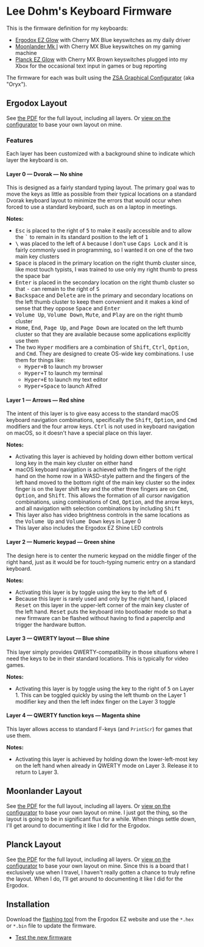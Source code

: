 # Lee Dohm's Keyboard Firmware

This is the firmware definition for my keyboards:

* [Ergodox EZ Glow][ergodox] with Cherry MX Blue keyswitches as my daily driver
* [Moonlander Mk I][moonlander] with Cherry MX Blue keyswitches on my gaming machine
* [Planck EZ Glow][planck] with Cherry MX Brown keyswitches plugged into my Xbox for the occasional text input in games or bug reporting

The firmware for each was built using the [ZSA Graphical Configurator][configurator] (aka "Oryx").

[configurator]: https://configure.ergodox-ez.com/layouts/default/latest/0
[ergodox]: https://ergodox-ez.com/
[moonlander]: https://www.zsa.io/moonlander
[planck]: https://www.zsa.io/planck/

## Ergodox Layout

See [the PDF][ergodox-pdf] for the full layout, including all layers. Or [view on the configurator][ergodox-layout] to base your own layout on mine.

[ergodox-layout]: https://configure.zsa.io/ergodox-ez/layouts/q9bn4/latest/0
[ergodox-pdf]: ./ergodox-layout.pdf

### Features

Each layer has been customized with a background shine to indicate which layer the keyboard is on.

#### Layer 0 &mdash; Dvorak &mdash; No shine

This is designed as a fairly standard typing layout. The primary goal was to move the keys as little as possible from their typical locations on a standard Dvorak keyboard layout to minimize the errors that would occur when forced to use a standard keyboard, such as on a laptop in meetings.

**Notes:**

* <kbd>Esc</kbd> is placed to the right of <kbd>5</kbd> to make it easily accessible and to allow the <kbd>\`</kbd> to remain in its standard position to the left of <kbd>1</kbd>
* <kbd>\\</kbd> was placed to the left of <kbd>A</kbd> because I don't use <kbd>Caps Lock</kbd> and it is fairly commonly used in programming, so I wanted it on one of the two main key clusters
* <kbd>Space</kbd> is placed in the primary location on the right thumb cluster since, like most touch typists, I was trained to use only my right thumb to press the space bar
* <kbd>Enter</kbd> is placed in the secondary location on the right thumb cluster so that <kbd>-</kbd> can remain to the right of <kbd>S</kbd>
* <kbd>Backspace</kbd> and <kbd>Delete</kbd> are in the primary and secondary locations on the left thumb cluster to keep them convenient and it makes a kind of sense that they oppose <kbd>Space</kbd> and <kbd>Enter</kbd>
* <kbd>Volume Up</kbd>, <kbd>Volume Down</kbd>, <kbd>Mute</kbd>, and <kbd>Play</kbd> are on the right thumb cluster
* <kbd>Home</kbd>, <kbd>End</kbd>, <kbd>Page Up</kbd>, and <kbd>Page Down</kbd> are located on the left thumb cluster so that they are available because some applications explicitly use them
* The two <kbd>Hyper</kbd> modifiers are a combination of <kbd>Shift</kbd>, <kbd>Ctrl</kbd>, <kbd>Option</kbd>, and <kbd>Cmd</kbd>. They are designed to create OS-wide key combinations. I use them for things like:
    * <kbd>Hyper+B</kbd> to launch my browser
    * <kbd>Hyper+T</kbd> to launch my terminal
    * <kbd>Hyper+E</kbd> to launch my text editor
    * <kbd>Hyper+Space</kbd> to launch Alfred

#### Layer 1 &mdash; Arrows &mdash; Red shine

The intent of this layer is to give easy access to the standard macOS keyboard navigation combinations, specifically the <kbd>Shift</kbd>, <kbd>Option</kbd>, and <kbd>Cmd</kbd> modifiers and the four arrow keys. <kbd>Ctrl</kbd> is not used in keyboard navigation on macOS, so it doesn't have a special place on this layer.

**Notes:**

* Activating this layer is achieved by holding down either bottom vertical long key in the main key cluster on either hand
* macOS keyboard navigation is achieved with the fingers of the right hand on the home row in a WASD-style pattern and the fingers of the left hand moved to the bottom right of the main key cluster so the index finger is on the layer shift key and the other three fingers are on <kbd>Cmd</kbd>, <kbd>Option</kbd>, and <kbd>Shift</kbd>. This allows the formation of all cursor navigation combinations, using combinations of <kbd>Cmd</kbd>, <kbd>Option</kbd>, and the arrow keys, and all navigation with selection combinations by including <kbd>Shift</kbd>
* This layer also has video brightness controls in the same locations as the <kbd>Volume Up</kbd> and <kbd>Volume Down</kbd> keys in Layer 0
* This layer also includes the Ergodox EZ Shine LED controls

#### Layer 2 &mdash; Numeric keypad &mdash; Green shine

The design here is to center the numeric keypad on the middle finger of the right hand, just as it would be for touch-typing numeric entry on a standard keyboard.

**Notes:**

* Activating this layer is by toggle using the key to the left of <kbd>6</kbd>
* Because this layer is rarely used and only by the right hand, I placed <kbd>Reset</kbd> on this layer in the upper-left corner of the main key cluster of the left hand. <kbd>Reset</kbd> puts the keyboard into bootloader mode so that a new firmware can be flashed without having to find a paperclip and trigger the hardware button.

#### Layer 3 &mdash; QWERTY layout &mdash; Blue shine

This layer simply provides QWERTY-compatibility in those situations where I need the keys to be in their standard locations. This is typically for video games.

**Notes:**

* Activating this layer is by toggle using the key to the right of <kbd>5</kbd> on Layer 1. This can be toggled quickly by using the left thumb on the Layer 1 modifier key and then the left index finger on the Layer 3 toggle

#### Layer 4 &mdash; QWERTY function keys &mdash; Magenta shine

This layer allows access to standard F-keys (and `PrintScr`) for games that use them.

**Notes:**

* Activating this layer is achieved by holding down the lower-left-most key on the left hand when already in QWERTY mode on Layer 3. Release it to return to Layer 3.

## Moonlander Layout

See [the PDF][moonlander-pdf] for the full layout, including all layers. Or [view on the configurator][moonlander-layout] to base your own layout on mine. I just got the thing, so the layout is going to be in significant flux for a while. When things settle down, I'll get around to documenting it like I did for the Ergodox.

[moonlander-layout]: https://configure.ergodox-ez.com/moonlander/layouts/MJaqb/latest/0
[moonlander-pdf]: ./moonlander-layout.pdf

## Planck Layout

See [the PDF][planck-pdf] for the full layout, including all layers. Or [view on the configurator][planck-layout] to base your own layout on mine. Since this is a board that I exclusively use when I travel, I haven't really gotten a chance to truly refine the layout. When I do, I'll get around to documenting it like I did for the Ergodox.

[planck-layout]: https://configure.ergodox-ez.com/planck-ez/layouts/yoxAo/latest/0
[planck-pdf]: ./planck-layout.pdf

## Installation

Download the [flashing tool](https://ergodox-ez.com/pages/wally?mc_cid=f143adc401&mc_eid=9c22d0ce78) from the Ergodox EZ website and use the `*.hex` or `*.bin` file to update the firmware.

* [Test the new firmware](http://www.keyboardtester.com/tester.html)
